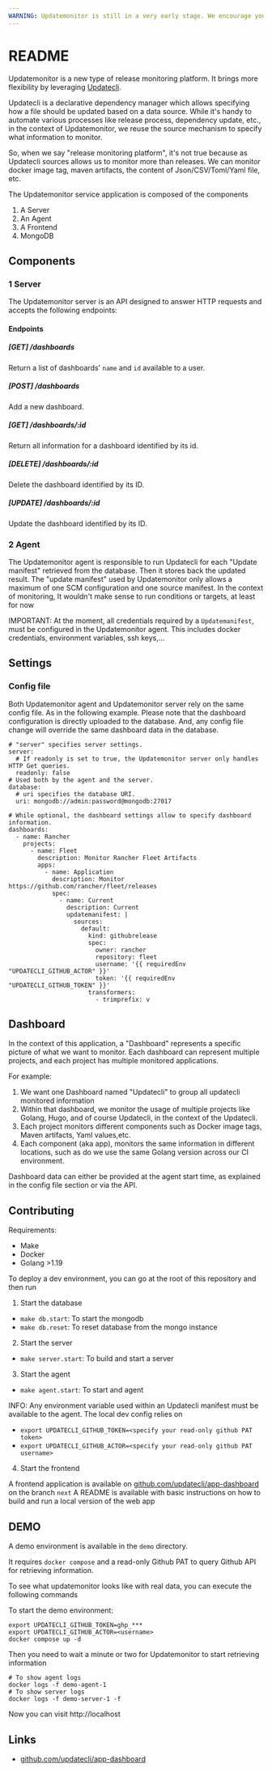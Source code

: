 ```yaml
---
WARNING: Updatemonitor is still in a very early stage. We encourage you to provide feedback to help shape the direction of the project.
---
```


# README

Updatemonitor is a new type of release monitoring platform. It brings more flexibility by leveraging [Updatecli](https://updatecli.io).

Updatecli is a declarative dependency manager which allows specifying how a file should be updated based on a data source. While it's handy to automate various processes like release process, dependency update, etc., in the context of Updatemonitor, we reuse the source mechanism to specify what information to monitor.

So, when we say "release monitoring platform", it's not true because as Updatecli sources allows us to monitor more than releases.
We can monitor docker image tag, maven artifacts, the content of Json/CSV/Toml/Yaml file, etc.

The Updatemonitor service application is composed of the components

1. A Server
2. An Agent
3. A Frontend
4. MongoDB

## Components

### 1 Server

The Updatemonitor server is an API designed to answer HTTP requests and accepts the following endpoints:

#### Endpoints
##### [GET] /dashboards
Return a list of dashboards' `name` and `id` available to a user.

##### [POST] /dashboards
Add a new dashboard.

##### [GET] /dashboards/:id
Return all information for a dashboard identified by its id.

##### [DELETE] /dashboards/:id
Delete the dashboard identified by its ID.

##### [UPDATE] /dashboards/:id
Update the dashboard identified by its ID.

### 2 Agent

The Updatemonitor agent is responsible to run Updatecli for each "Update manifest" retrieved from the database. Then it stores back the updated result.
The "update manifest" used by Updatemonitor only allows a maximum of one SCM configuration and one source manifest.
In the context of monitoring, It wouldn't make sense to run conditions or targets, at least for now

IMPORTANT: At the moment, all credentials required by a `Updatemanifest`, must be configured in the Updatemonitor agent. This includes docker credentials, environment variables, ssh keys,...

## Settings
### Config file

Both Updatemonitor agent and Updatemonitor server rely on the same config file. As in the following example.
Please note that the dashboard configuration is directly uploaded to the database. And, any config file change will override the same dashboard data in the database.

```
# "server" specifies server settings.
server:
  # If readonly is set to true, the Updatemonitor server only handles HTTP Get queries.
  readonly: false
# Used both by the agent and the server.
database:
  # uri specifies the database URI.
  uri: mongodb://admin:password@mongodb:27017

# While optional, the dashboard settings allow to specify dashboard information.
dashboards:
  - name: Rancher
    projects:
      - name: Fleet
        description: Monitor Rancher Fleet Artifacts
        apps:
          - name: Application
            description: Monitor https://github.com/rancher/fleet/releases
            spec:
              - name: Current
                description: Current
                updatemanifest: |
                  sources:
                    default:
                      kind: githubrelease
                      spec:
                        owner: rancher
                        repository: fleet
                        username: '{{ requiredEnv "UPDATECLI_GITHUB_ACTOR" }}'
                        token: '{{ requiredEnv "UPDATECLI_GITHUB_TOKEN" }}'
                      transformers:
                        - trimprefix: v
```

## Dashboard

In the context of this application, a "Dashboard" represents a specific picture of what we want to monitor.
Each dashboard can represent multiple projects, and  each project has multiple monitored applications.

For example:

1. We want one Dashboard named "Updatecli" to group all updatecli monitored information
2. Within that dashboard, we monitor the usage of multiple projects like Golang, Hugo, and of course Updatecli, in the context of the Updatecli.
3. Each project monitors different components such as Docker image tags, Maven artifacts, Yaml values,etc.
4. Each component (aka app), monitors the same information in different locations, such as do we use the same Golang version across our CI environment.

Dashboard data can either be provided at the agent start time, as explained in the config file section or via the API.

## Contributing

Requirements:
* Make
* Docker
* Golang >1.19

To deploy a dev environment, you can go at the root of this repository and then run

1. Start the database

* `make db.start`: To start the mongodb
* `make db.reset`: To reset database from the mongo instance

2. Start the server

* `make server.start`: To build and start a server

3. Start the agent

* `make agent.start`: To start and agent

INFO: Any environment variable used within an Updatecli manifest must be available to the agent.
The local dev config relies on
* `export UPDATECLI_GITHUB_TOKEN=<specify your read-only github PAT token>`
* `export UPDATECLI_GITHUB_ACTOR=<specify your read-only github PAT username>`

4. Start the frontend

A frontend application is available on [github.com/updatecli/app-dashboard](https://github.com/updatecli/app-dashboard/tree/next) on the branch `next`
A README is available with basic instructions on how to build and run a local version of the web app

## DEMO

A demo environment is available in the `demo` directory.

It requires `docker compose` and a read-only Github PAT to query Github API for retrieving information.

To see what updatemonitor looks like with real data, you can execute the following commands

To start the demo environment:
```
export UPDATECLI_GITHUB_TOKEN=ghp_***
export UPDATECLI_GITHUB_ACTOR=<username>
docker compose up -d 
```
Then you need to wait a minute or two for Updatemonitor to start retrieving information
```
# To show agent logs
docker logs -f demo-agent-1
# To show server logs
docker logs -f demo-server-1 -f
```
Now you can visit http://localhost

## Links

* [github.com/updatecli/app-dashboard](https://github.com/updatecli/app-dashboard/tree/next)
